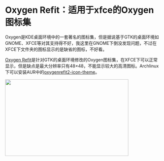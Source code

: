 # Oxygen Refit：适用于xfce的Oxygen图标集

Oxygen是KDE桌面环境中的一套著名的图标集，但是据说基于GTK的桌面环境如GNOME、XFCE等对其支持得不好，我这里在GNOME下倒没发现问题，不过在XFCE下文件夹的图标显示的是缺省的图标，不好看。

<a href="http://gnome-look.org/content/show.php/Oxygen+Refit+2?content=79756">Oxygen Refit</a>是针对GTK的桌面环境修改的Oxygen图标集，在XFCE下可以正常显示，但是缺点是最大分辨率只有48×48，不能显示较大的高清图标。Archlinux下可以安装AUR中的<a href="http://aur.archlinux.org/packages.php?ID=18673">oxygenrefit2-icon-theme</a>。

<a href="http://picasaweb.google.com/lh/photo/cURosgqNAesp47LgLj4LpA?feat=embedwebsite"><img src="http://lh5.ggpht.com/_ceUJ_lBTHzc/TPJ4grT0drI/AAAAAAAABf0/R22H_Nv6kbA/s400/2010-11-28.23%3A33%3A01.-usr-share-icons-oxygen-256x256-places%20%28%E9%A1%AF%E7%A4%BA%E7%B8%AE%E5%9C%96%29%20.01.png" height="249" width="400" /></a>

